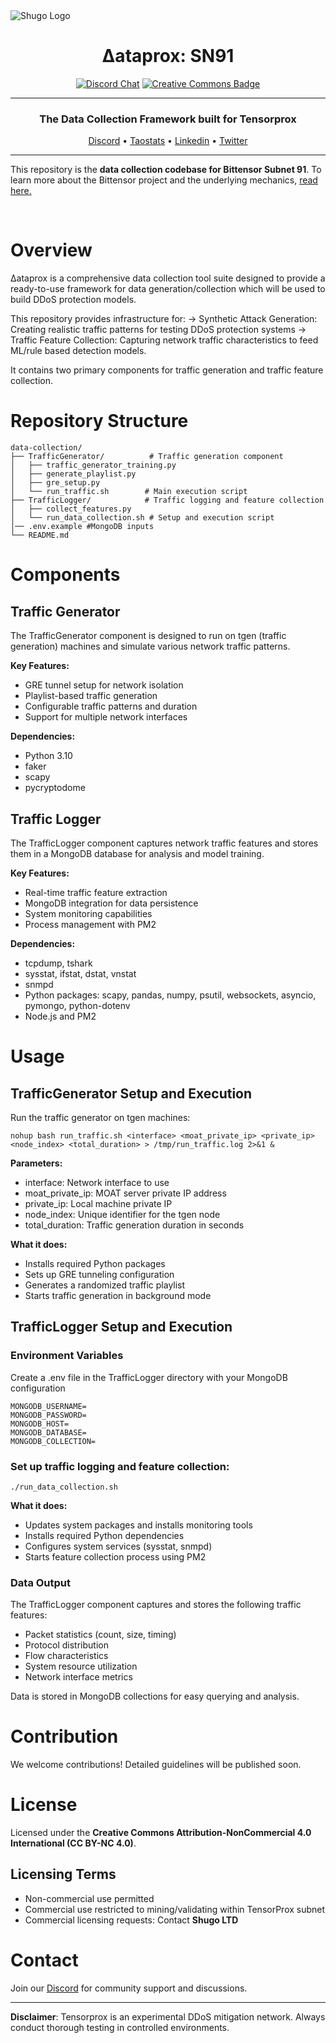 
<picture>
    <source srcset="./assets/shugo_white.png" media="(prefers-color-scheme: dark)">
    <source srcset="./assets/shugo_black.png" media="(prefers-color-scheme: light)">
    <img src="./assets/shugo_black.png" alt="Shugo Logo">
</picture>



<div align="center">

# **Δataprox: SN91** <!-- omit in toc -->
[![Discord Chat](https://img.shields.io/discord/308323056592486420.svg)](https://discord.gg/bittensor)
[![Creative Commons Badge](https://img.shields.io/badge/Creative%20Commons-ED592F?logo=creativecommons&logoColor=fff&style=for-the-badge)](https://creativecommons.org/licenses/by-nc/4.0/deed.en)

---

### The Data Collection Framework built for Tensorprox <!-- omit in toc -->

[Discord](https://discord.gg/bittensor) • [Taostats](https://taostats.io/) • [Linkedin](https://www.linkedin.com/company/105804417/admin/dashboard/) • [Twitter](https://x.com/shugoio)

</div>

---

This repository is the **data collection codebase for Bittensor Subnet 91**. To learn more about the Bittensor project and the underlying mechanics, [read here.](https://docs.bittensor.com/)

<br/>
<div align="left">

# Overview

Δataprox is a comprehensive data collection tool suite designed to provide a ready-to-use framework for data generation/collection which will be used to build DDoS protection models. 

This repository provides infrastructure for:
    -> Synthetic Attack Generation: Creating realistic traffic patterns for testing DDoS protection systems
    -> Traffic Feature Collection: Capturing network traffic characteristics to feed ML/rule based detection models.

It contains two primary components for traffic generation and traffic feature collection.

# Repository Structure

```
data-collection/
├── TrafficGenerator/          # Traffic generation component
│   ├── traffic_generator_training.py
│   ├── generate_playlist.py
│   ├── gre_setup.py
│   └── run_traffic.sh        # Main execution script
├── TrafficLogger/            # Traffic logging and feature collection
│   ├── collect_features.py
│   └── run_data_collection.sh # Setup and execution script
│── .env.example #MongoDB inputs
└── README.md
```

# Components

## Traffic Generator

The TrafficGenerator component is designed to run on tgen (traffic generation) machines and simulate various network traffic patterns.

**Key Features:**

* GRE tunnel setup for network isolation  
* Playlist-based traffic generation  
* Configurable traffic patterns and duration  
* Support for multiple network interfaces 

**Dependencies:**

- Python 3.10
- faker
- scapy
- pycryptodome

## Traffic Logger

The TrafficLogger component captures network traffic features and stores them in a MongoDB database for analysis and model training.

**Key Features:**

* Real-time traffic feature extraction
* MongoDB integration for data persistence
* System monitoring capabilities
* Process management with PM2

**Dependencies:**

- tcpdump, tshark
- sysstat, ifstat, dstat, vnstat
- snmpd
- Python packages: scapy, pandas, numpy, psutil, websockets, asyncio, pymongo, python-dotenv
- Node.js and PM2

# Usage

## TrafficGenerator Setup and Execution

Run the traffic generator on tgen machines:

```
nohup bash run_traffic.sh <interface> <moat_private_ip> <private_ip> <node_index> <total_duration> > /tmp/run_traffic.log 2>&1 &
```

**Parameters:**

- interface: Network interface to use
- moat_private_ip: MOAT server private IP address
- private_ip: Local machine private IP
- node_index: Unique identifier for the tgen node
- total_duration: Traffic generation duration in seconds

**What it does:**

* Installs required Python packages
* Sets up GRE tunneling configuration
* Generates a randomized traffic playlist
* Starts traffic generation in background mode

## TrafficLogger Setup and Execution

### Environment Variables
Create a .env file in the TrafficLogger directory with your MongoDB configuration

```
MONGODB_USERNAME=
MONGODB_PASSWORD=
MONGODB_HOST=
MONGODB_DATABASE=
MONGODB_COLLECTION=
```

### Set up traffic logging and feature collection:

```
./run_data_collection.sh
```

**What it does:**

* Updates system packages and installs monitoring tools
* Installs required Python dependencies
* Configures system services (sysstat, snmpd)
* Starts feature collection process using PM2

### Data Output

The TrafficLogger component captures and stores the following traffic features:

* Packet statistics (count, size, timing)
* Protocol distribution
* Flow characteristics
* System resource utilization
* Network interface metrics

Data is stored in MongoDB collections for easy querying and analysis.

# Contribution

We welcome contributions! Detailed guidelines will be published soon.

# License

Licensed under the **Creative Commons Attribution-NonCommercial 4.0 International (CC BY-NC 4.0)**.

## Licensing Terms
- Non-commercial use permitted
- Commercial use restricted to mining/validating within TensorProx subnet
- Commercial licensing requests: Contact **Shugo LTD**

# Contact

Join our [Discord](https://discord.gg/bittensor) for community support and discussions.

---

**Disclaimer**: Tensorprox is an experimental DDoS mitigation network. Always conduct thorough testing in controlled environments.
